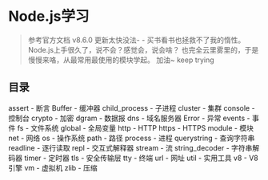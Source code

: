 # Node.js学习

> 参考官方文档 v8.6.0
> 更新太快没法- - 买书看书也拯救不了我的惰性。 Node.js上手很久了，说不会？感觉会，说会啥？ 也完全云里雾里的，于是慢慢来咯，从最常用最使用的模块学起。
> 加油~ keep trying

## 目录

assert - 断言
Buffer - 缓冲器
child_process - 子进程
cluster - 集群
console - 控制台
crypto - 加密
dgram - 数据报
dns - 域名服务器
Error - 异常
events - 事件
fs - 文件系统
global - 全局变量
http - HTTP
https - HTTPS
module - 模块
net - 网络
os - 操作系统
path - 路径
process - 进程
querystring - 查询字符串
readline - 逐行读取
repl - 交互式解释器
stream - 流
string_decoder - 字符串解码器
timer - 定时器
tls - 安全传输层
tty - 终端
url - 网址
util - 实用工具
v8 - V8引擎
vm - 虚拟机
zlib - 压缩
